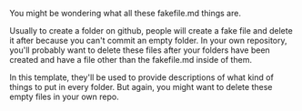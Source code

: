 You might be wondering what all these fakefile.md things are. 

Usually to create a folder on github, people will create a fake file and delete it after because you can't commit an empty folder. In your own repository,
you'll probably want to delete these files after your folders have been created and have a file other than the fakefile.md inside of them. 

In this template, they'll be used to provide descriptions of what kind of things to put in every folder. But again, you might want to delete these empty files in your own repo.  
